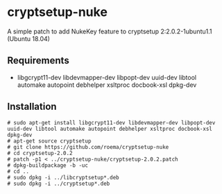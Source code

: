 # cryptsetup-nuke

A simple patch to add NukeKey feature to cryptsetup 2:2.0.2-1ubuntu1.1 (Ubuntu 18.04)


## Requirements

* libgcrypt11-dev libdevmapper-dev libpopt-dev uuid-dev libtool automake autopoint debhelper xsltproc docbook-xsl dpkg-dev

## Installation

	# sudo apt-get install libgcrypt11-dev libdevmapper-dev libpopt-dev uuid-dev libtool automake autopoint debhelper xsltproc docbook-xsl dpkg-dev
	# apt-get source cryptsetup
	# git clone https://github.com/roema/cryptsetup-nuke
	# cd cryptsetup-2.0.2
	# patch -p1 < ../cryptsetup-nuke/cryptsetup-2.0.2.patch
	# dpkg-buildpackage -b -uc
	# cd ..
	# sudo dpkg -i ../libcryptsetup*.deb
	# sudo dpkg -i ../cryptsetup*.deb


